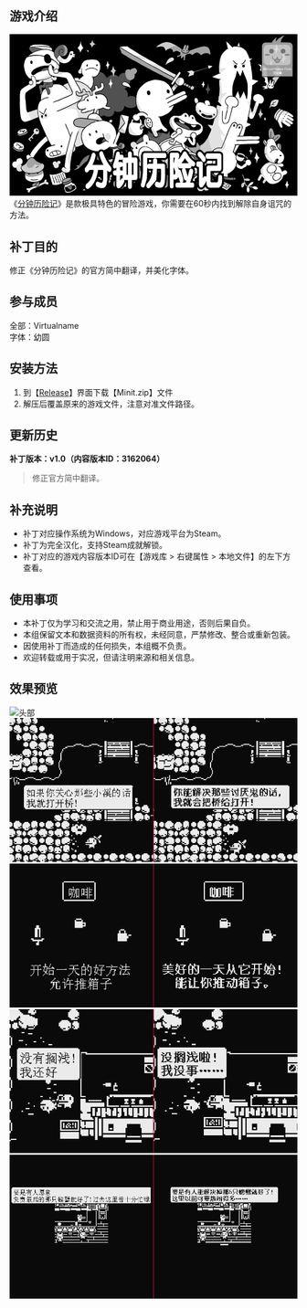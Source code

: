 ## 游戏介绍
![封面](https://github.com/VirtualCup/Minit_CN/blob/main/Preview/Cover.png?raw=true "封面")
《[分钟历险记](https://store.steampowered.com/app/609490)》是款极具特色的冒险游戏，你需要在60秒内找到解除自身诅咒的方法。

## 补丁目的
修正《分钟历险记》的官方简中翻译，并美化字体。

## 参与成员
全部：Virtualname   
字体：幼圆

## 安装方法
1. 到【[Release](https://github.com/VirtualCup/Minit_CN/releases "发布页面")】界面下载【Minit.zip】文件
2. 解压后覆盖原来的游戏文件，注意对准文件路径。

## 更新历史
**补丁版本：v1.0（内容版本ID：3162064）**
> 修正官方简中翻译。

## 补充说明
* 补丁对应操作系统为Windows，对应游戏平台为Steam。
* 补丁为完全汉化，支持Steam成就解锁。
* 补丁对应的游戏内容版本ID可在【游戏库 > 右键属性 > 本地文件】的左下方查看。

## 使用事项
* 本补丁仅为学习和交流之用，禁止用于商业用途，否则后果自负。   
* 本组保留文本和数据资料的所有权，未经同意，严禁修改、整合或重新包装。  
* 因使用补丁而造成的任何损失，本组概不负责。   
* 欢迎转载或用于实况，但请注明来源和相关信息。  

## 效果预览
![头部](https://github.com/VirtualCup/SharedPicture/blob/master/Compare.png?raw=true "头部")  
![预览图 1](https://github.com/VirtualCup/Minit_CN/blob/main/Preview/Preview_1.png?raw=true "预览图 1")   
![预览图 2](https://github.com/VirtualCup/Minit_CN/blob/main/Preview/Preview_2.png?raw=true "预览图 2")  
![预览图 3](https://github.com/VirtualCup/Minit_CN/blob/main/Preview/Preview_3.png?raw=true "预览图 3")  
![预览图 4](https://github.com/VirtualCup/Minit_CN/blob/main/Preview/Preview_4.png?raw=true "预览图 4")  
